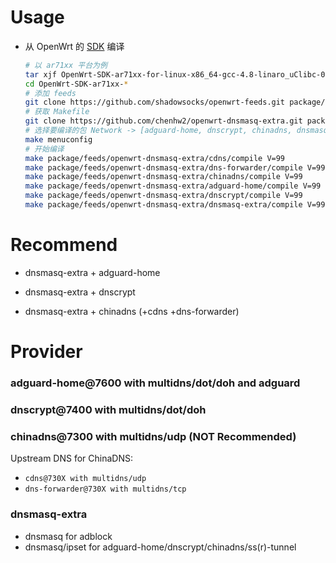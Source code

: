 # Usage
 - 从 OpenWrt 的 [SDK][S] 编译

   ```bash
   # 以 ar71xx 平台为例
   tar xjf OpenWrt-SDK-ar71xx-for-linux-x86_64-gcc-4.8-linaro_uClibc-0.9.33.2.tar.bz2
   cd OpenWrt-SDK-ar71xx-*
   # 添加 feeds
   git clone https://github.com/shadowsocks/openwrt-feeds.git package/feeds
   # 获取 Makefile
   git clone https://github.com/chenhw2/openwrt-dnsmasq-extra.git package/feeds/openwrt-dnsmasq-extra
   # 选择要编译的包 Network -> [adguard-home, dnscrypt, chinadns, dnsmasq-extra]
   make menuconfig
   # 开始编译
   make package/feeds/openwrt-dnsmasq-extra/cdns/compile V=99
   make package/feeds/openwrt-dnsmasq-extra/dns-forwarder/compile V=99
   make package/feeds/openwrt-dnsmasq-extra/chinadns/compile V=99
   make package/feeds/openwrt-dnsmasq-extra/adguard-home/compile V=99
   make package/feeds/openwrt-dnsmasq-extra/dnscrypt/compile V=99
   make package/feeds/openwrt-dnsmasq-extra/dnsmasq-extra/compile V=99
   ```

# Recommend

- dnsmasq-extra + adguard-home

- dnsmasq-extra + dnscrypt

- dnsmasq-extra + chinadns (+cdns +dns-forwarder)

# Provider

### adguard-home@7600 with multidns/dot/doh and adguard

### dnscrypt@7400 with multidns/dot/doh

### chinadns@7300 with multidns/udp (NOT Recommended)

Upstream DNS for ChinaDNS:
- ```cdns@730X with multidns/udp```
- ```dns-forwarder@730X with multidns/tcp```


### dnsmasq-extra

 - dnsmasq for adblock
 - dnsmasq/ipset for adguard-home/dnscrypt/chinadns/ss(r)-tunnel

  [S]: https://wiki.openwrt.org/doc/howto/obtain.firmware.sdk
